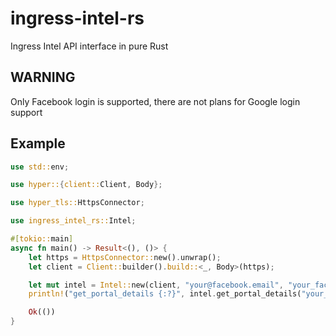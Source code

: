 # ingress-intel-rs
Ingress Intel API interface in pure Rust

## WARNING
Only Facebook login is supported, there are not plans for Google login support

## Example

```rust
use std::env;

use hyper::{client::Client, Body};

use hyper_tls::HttpsConnector;

use ingress_intel_rs::Intel;

#[tokio::main]
async fn main() -> Result<(), ()> {
    let https = HttpsConnector::new().unwrap();
    let client = Client::builder().build::<_, Body>(https);

    let mut intel = Intel::new(client, "your@facebook.email", "your_facebook_password");
    println!("get_portal_details {:?}", intel.get_portal_details("your_portal_id").await?);

    Ok(())
}
```
